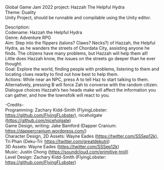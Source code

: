 Global Game Jam 2022 project: Hazzah The Helpful Hydra  
Theme: Duality  
Unity Project, should be runnable and compilable using the Unity editor.  

Description:  
Codename: Hazzah the Helpful Hydra  
Genre: Adventure RPG  
Aim: Step into the flippers (talons? Claws? Necks?) of Hazzah, the Helpful Hydra, as he wanders the streets of Chordata City, assisting anyone he finds. The citizens have many problems, but Hazzah will help them all!  
Little does Hazzah know, the issues on the streets go deeper than he ever thought.   
Goal: Explore the world, finding people with problems, listening to them and locating clues nearby to find out how best to help them.  
Actions: While near an NPC, press A to tell Haz to start talking to them. Alternatively, pressing B will force Zah to converse with the random citizen. Dialogue choices Hazzah’s two heads make will affect the information you can gather, and how the townsfolk will react to you.

-Credits-  
Programming: Zachary Kidd-Smith (FlyingLobster: https://github.com/FlyingFLobster), niceholgate (https://github.com/niceholgate)  
Game Design, writing: Jake Bamford (Dapper Cranium: https://dappercranium.wordpress.com/)  
Character Design, 2D Assets: Wayne Eades (https://twitter.com/SSSep12k), Tri Phan (Deku-Tri: https://twitter.com/greatdekutri)  
3D Assets: Wayne Eades (https://twitter.com/SSSep12k)  
Music: Justin Chong (https://soundcloud.com/primitive-troll)  
Level Design: Zachary Kidd-Smith (FlyingLobster: https://github.com/FlyingFLobster)  
